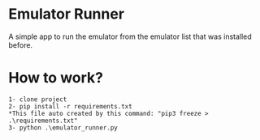 # Emulator Runner

<p> A simple app to run the emulator from the emulator list that was installed before.</p>

# How to work?

```
1- clone project
2- pip install -r requirements.txt
*This file auto created by this command: "pip3 freeze > .\requirements.txt"
3- python .\emulator_runner.py
```